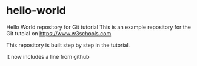 # hello-world
Hello World repository for Git tutorial
This is an example repository for the Git tutoial on https://www.w3schools.com

This repository is built step by step in the tutorial.

It now includes a line from github
